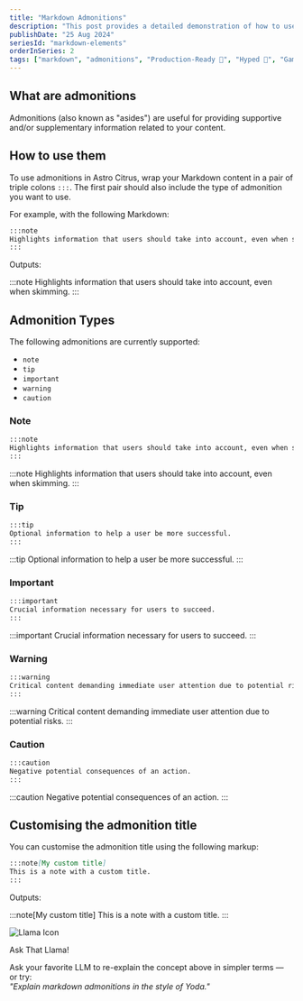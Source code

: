 ```yaml
---
title: "Markdown Admonitions"
description: "This post provides a detailed demonstration of how to use the Markdown admonition feature in Astro Citrus, showcasing its ability to highlight important information, tips, warnings, and other key content types in a visually distinct and customizable format"
publishDate: "25 Aug 2024"
seriesId: "markdown-elements"
orderInSeries: 2
tags: ["markdown", "admonitions", "Production-Ready 🚀", "Hyped 🤡", "Game-Changer 🔥", "Experimental 🧪"]
---
```


## What are admonitions

Admonitions (also known as "asides") are useful for providing supportive and/or supplementary information related to your content.

## How to use them

To use admonitions in Astro Citrus, wrap your Markdown content in a pair of triple colons `:::`. The first pair should also include the type of admonition you want to use.

For example, with the following Markdown:

```md
:::note
Highlights information that users should take into account, even when skimming.
:::
```

Outputs:

:::note
Highlights information that users should take into account, even when skimming.
:::

## Admonition Types

The following admonitions are currently supported:

- `note`
- `tip`
- `important`
- `warning`
- `caution`

### Note

```md
:::note
Highlights information that users should take into account, even when skimming.
:::
```

:::note
Highlights information that users should take into account, even when skimming.
:::

### Tip

```md
:::tip
Optional information to help a user be more successful.
:::
```

:::tip
Optional information to help a user be more successful.
:::

### Important

```md
:::important
Crucial information necessary for users to succeed.
:::
```

:::important
Crucial information necessary for users to succeed.
:::

### Warning

```md
:::warning
Critical content demanding immediate user attention due to potential risks.
:::
```

:::warning
Critical content demanding immediate user attention due to potential risks.
:::

### Caution

```md
:::caution
Negative potential consequences of an action.
:::
```

:::caution
Negative potential consequences of an action.
:::

## Customising the admonition title

You can customise the admonition title using the following markup:

```md
:::note[My custom title]
This is a note with a custom title.
:::
```

Outputs:

:::note[My custom title]
This is a note with a custom title.
:::

<div class="my-4 p-4 border-s-[0.625rem] rounded-lg border-pink-500 bg-pink-50 dark:bg-pink-900/20 shadow-sm">
  <div class="flex items-start gap-3">
    <img src="/icons/llama.png" alt="Llama Icon" class="w-8 h-8 mt-1" />
    <div class="flex-1">
      <p class="font-bold text-base text-pink-700 dark:text-pink-300 mb-2">Ask That Llama!</p>
      <p class="text-pink-800 dark:text-pink-200">
        Ask your favorite LLM to re-explain the concept above in simpler terms — or try:<br />
        <em>"Explain markdown admonitions in the style of Yoda."</em>
      </p>
    </div>
  </div>
</div>